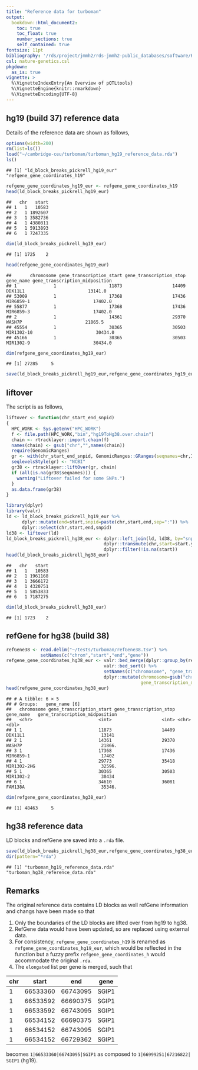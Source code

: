 ```yaml
---
title: "Reference data for turboman"
output:
  bookdown::html_document2:
    toc: true
    toc_float: true
    number_sections: true
    self_contained: true
fontsize: 11pt
bibliography: '/rds/project/jmmh2/rds-jmmh2-public_databases/software/R/pQTLtools/REFERENCES.bib'
csl: nature-genetics.csl
pkgdown:
  as_is: true
vignette: >
  %\VignetteIndexEntry{An Overview of pQTLtools}
  %\VignetteEngine{knitr::rmarkdown}
  %\VignetteEncoding{UTF-8}
---
```


## hg19 (build 37) reference data

Details of the reference data are shown as follows,


```r
options(width=200)
rm(list=ls())
load("~/cambridge-ceu/turboman/turboman_hg19_reference_data.rda")
ls()
```

```
## [1] "ld_block_breaks_pickrell_hg19_eur" "refgene_gene_coordinates_h19"
```

```r
refgene_gene_coordinates_hg19_eur <- refgene_gene_coordinates_h19
head(ld_block_breaks_pickrell_hg19_eur)
```

```
##   chr   start
## 1   1   10583
## 2   1 1892607
## 3   1 3582736
## 4   1 4380811
## 5   1 5913893
## 6   1 7247335
```

```r
dim(ld_block_breaks_pickrell_hg19_eur)
```

```
## [1] 1725    2
```

```r
head(refgene_gene_coordinates_hg19_eur)
```

```
##       chromosome gene_transcription_start gene_transcription_stop  gene_name gene_transcription_midposition
## 1              1                    11873                   14409    DDX11L1                        13141.0
## 53009          1                    17368                   17436  MIR6859-1                        17402.0
## 55877          1                    17368                   17436  MIR6859-3                        17402.0
## 2              1                    14361                   29370     WASH7P                        21865.5
## 45554          1                    30365                   30503 MIR1302-10                        30434.0
## 45166          1                    30365                   30503  MIR1302-9                        30434.0
```

```r
dim(refgene_gene_coordinates_hg19_eur)
```

```
## [1] 27285     5
```

```r
save(ld_block_breaks_pickrell_hg19_eur,refgene_gene_coordinates_hg19_eur,file="turboman_hg19_reference_data.rda")
```

## liftover

The script is as follows,


```r
liftover <- function(chr_start_end_snpid)
{
  HPC_WORK <- Sys.getenv("HPC_WORK")
  f <- file.path(HPC_WORK,"bin","hg19ToHg38.over.chain")
  chain <- rtracklayer::import.chain(f)
  names(chain) <- gsub("chr","",names(chain))
  require(GenomicRanges)
  gr <- with(chr_start_end_snpid, GenomicRanges::GRanges(seqnames=chr,IRanges::IRanges(start,end),snpid=snpid))
  seqlevelsStyle(gr) <- "NCBI"
  gr38 <- rtracklayer::liftOver(gr, chain)
  if (all(is.na(gr38$seqnames))) {
    warning("Liftover failed for some SNPs.")
  }
  as.data.frame(gr38)
}

library(dplyr)
library(valr)
ld <- ld_block_breaks_pickrell_hg19_eur %>%
      dplyr::mutate(end=start,snpid=paste(chr,start,end,sep=":")) %>%
      dplyr::select(chr,start,end,snpid)
ld38 <- liftover(ld)
ld_block_breaks_pickrell_hg38_eur <- dplyr::left_join(ld, ld38, by="snpid") %>%
                                     dplyr::transmute(chr,start=start.y) %>%
                                     dplyr::filter(!is.na(start))
head(ld_block_breaks_pickrell_hg38_eur)
```

```
##   chr   start
## 1   1   10583
## 2   1 1961168
## 3   1 3666172
## 4   1 4320751
## 5   1 5853833
## 6   1 7187275
```

```r
dim(ld_block_breaks_pickrell_hg38_eur)
```

```
## [1] 1723    2
```

## refGene for hg38 (build 38)


```r
refGene38 <- read.delim("~/tests/turboman/refGene38.tsv") %>%
             setNames(c("chrom","start","end","gene"))
refgene_gene_coordinates_hg38_eur <- valr::bed_merge(dplyr::group_by(refGene38,gene)) %>%
                                     valr::bed_sort() %>%
                                     setNames(c("chromosome", "gene_transcription_start", "gene_transcription_stop", "gene_name")) %>%
                                     dplyr::mutate(chromosome=gsub("chr","",chromosome),
                                                   gene_transcription_midposition=(gene_transcription_start+gene_transcription_stop)/2)
head(refgene_gene_coordinates_hg38_eur)
```

```
## # A tibble: 6 × 5
## # Groups:   gene_name [6]
##   chromosome gene_transcription_start gene_transcription_stop gene_name   gene_transcription_midposition
##   <chr>                         <int>                   <int> <chr>                                <dbl>
## 1 1                             11873                   14409 DDX11L1                             13141 
## 2 1                             14361                   29370 WASH7P                              21866.
## 3 1                             17368                   17436 MIR6859-1                           17402 
## 4 1                             29773                   35418 MIR1302-2HG                         32596.
## 5 1                             30365                   30503 MIR1302-2                           30434 
## 6 1                             34610                   36081 FAM138A                             35346.
```

```r
dim(refgene_gene_coordinates_hg38_eur)
```

```
## [1] 48463     5
```

## hg38 reference data

LD blocks and refGene are saved into a `.rda` file.


```r
save(ld_block_breaks_pickrell_hg38_eur,refgene_gene_coordinates_hg38_eur,file="turboman_hg38_reference_data.rda")
dir(pattern="*rda")
```

```
## [1] "turboman_hg19_reference_data.rda" "turboman_hg38_reference_data.rda"
```

## Remarks

The original reference data contains LD blocks as well refGene information and changs have been made so that
1. Only the boundaries of the LD blocks are lifted over from hg19 to hg38.
2. RefGene data would have been updated, so are replaced using external data.
3. For consistency, `refgene_gene_coordinates_h19` is renamed as `refgene_gene_coordinates_hg19_eur`, which would be reflected in the function but a fuzzy prefix `refgene_gene_coordinates_h` would accommodate the original `.rda`.
4. The `elongated` list per gene is merged, such that

chr|start|end|gene
---|-----|---|-----------
1|66533360|66743095|SGIP1
1|66533592|66690375|SGIP1
1|66533592|66743095|SGIP1
1|66534152|66690375|SGIP1
1|66534152|66743095|SGIP1
1|66534152|66729362|SGIP1

becomes `1|66533360|66743095|SGIP1` as composed to `1|66999251|67216822| SGIP1` (hg19).

